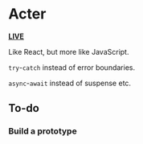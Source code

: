 # Acter

[**LIVE**](https://tomashubelbauer.github.io/acter)

Like React, but more like JavaScript.

`try`-`catch` instead of error boundaries.

`async`-`await` instead of suspense etc.

## To-do

### Build a prototype 
